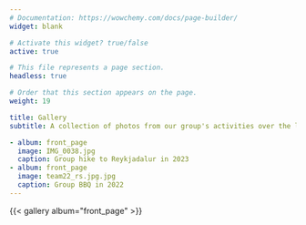 ```yaml
---
# Documentation: https://wowchemy.com/docs/page-builder/
widget: blank

# Activate this widget? true/false
active: true

# This file represents a page section.
headless: true

# Order that this section appears on the page.
weight: 19

title: Gallery
subtitle: A collection of photos from our group's activities over the last few years.

- album: front_page
  image: IMG_0038.jpg
  caption: Group hike to Reykjadalur in 2023
- album: front_page
  image: team22_rs.jpg.jpg
  caption: Group BBQ in 2022
---
```


{{< gallery album="front_page" >}}